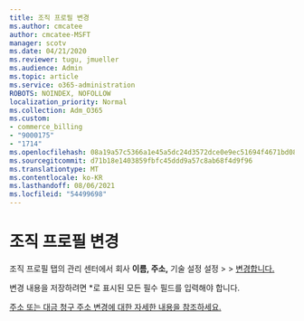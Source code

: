 ```yaml
---
title: 조직 프로필 변경
ms.author: cmcatee
author: cmcatee-MSFT
manager: scotv
ms.date: 04/21/2020
ms.reviewer: tugu, jmueller
ms.audience: Admin
ms.topic: article
ms.service: o365-administration
ROBOTS: NOINDEX, NOFOLLOW
localization_priority: Normal
ms.collection: Adm_O365
ms.custom:
- commerce_billing
- "9000175"
- "1714"
ms.openlocfilehash: 08a19a57c5366a1e45a5dc24d3572dce0e9ec51694f4671bd0881218f5cd4b89
ms.sourcegitcommit: d71b18e1403859fbfc45ddd9a57c8ab68f4d9f96
ms.translationtype: MT
ms.contentlocale: ko-KR
ms.lasthandoff: 08/06/2021
ms.locfileid: "54499698"
---
```

# <a name="change-organization-profile"></a>조직 프로필 변경

조직 프로필 탭의 관리 센터에서 회사 **이름, 주소,** 기술 설정 설정  >    >  [변경합니다.](https://admin.microsoft.com/AdminPortal/Home#/Settings/OrganizationProfile/:/Settings/L1/OrganizationInformation)

변경 내용을 저장하려면 *로 표시된 모든 필수 필드를 입력해야 합니다.

[주소 또는 대금 청구 주소 변경에 대한 자세한 내용을 참조하세요.](/microsoft-365/admin/manage/change-address-contact-and-more)
